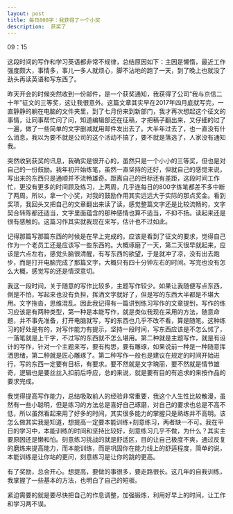 ```yaml
---
layout: post
title: 每日800字：我获得了一个小奖
description:  获奖了
---
```

09：15

这段时间的写作和学习英语都非常不规律，总结原因如下：主因是懒惰，最近工作强度颇大，事情多，事儿一多人就烦心，脚不沾地的跑了一天，到了晚上也就没了劲头再读英语和写东西了。

昨天开会的时候突然收到一份邮件，是一个获奖通知，我获得了公司“我与京信二十年”征文的三等奖，这让我很意外。这篇文章其实早在2017年四月底就写完，一直静静的躺在电脑的文件夹里，到了七月份来到新部门，我才再次想起这个征文的事情，让同事帮忙问了问，知道编辑部还在征稿，才把稿子翻出来，又仔细的过了一遍，做了一些简单的文字删减就用邮件发出去了。大半年过去了，也一直没有什么消息，我以为要不就是公司的这个活动不搞了，要不就是落选了，人家没有通知我。

突然收到获奖的讯息，我确实是很开心的，虽然只是一个小小的三等奖，但也是对自己的一份鼓励。我年初开始练笔，虽然一直坚持的还好，但就自己的感觉来说，写出来的东西只是通顺并不流畅雄奇。距离自己的目标还有差距，这段时间工作忙，更没有更多的时间顾及练习，上两周，几乎连每日的800字练笔都差不多中断了两周。所以，拿一个小奖，对我的鼓励作用其实远远大于实际的那点奖金。看到奖项，我回头又把自己的文章翻出来读了读，感觉整篇文字还是比较流畅的，文字契合转陈都还适当，文字里面蕴含的那种感情也算不适当，不抑不扬。读起来还是很有感触的。这篇习作其实就我现在来写，估计也不过如此。

记得那篇写那篇东西的时候是在早上完成的。应该是看到了征文的要求，觉得自己作为一个老员工还是应该写一些东西的。大概琢磨了一天，第二天很早就起来，应该是六点左右，感觉头脑很清醒，有写东西的欲望，于是就冲了凉，没有出去跑步，而是打开电脑完成了那篇文字，大概只有四十分钟左右的时间。写完也没有怎么大概，感觉写的还是情深意切。

我这一段时间，关于随意的写作比较多，主题写作较少。如果让我随便写点东西，倒是不怕，写起来也没有负担，挥洒文字就好了，但是写的东西大半都是不堪大用。文字拖沓，思维混乱。因此我记得有一篇讲到练习写作的文章提到，写作的练习应该是有两种类型，第一种是本能写作，就是类似我现在采用的方法，随意命题，并不事先准备，打开电脑就写，写的东西也几乎不改不看，算是随笔。这种练习的好处是有的，对写作能力有提示，坚持一段时间，写东西应该是不怎么怵了，一落笔就是上千字，不过写的东西就不怎么堪用。第二种就是主题写作，就是有设计的写作，针对一个主题来写，要有构思，要有雕琢，如果说前一种是一种随意挥洒思绪，第二种就是匠心雕琢了。第二种写作一般也是建议在规定的时间开始进行，写的东西一定要有目标，有要求。要不然就是文字瑰丽，要不然就是情节雄奇，逻辑也是要丝丝入扣前后呼应，总的来说，就是要有目的有追求的来按作品的要求完成。

我觉得提高写作能力，总结吸取前人的经验非常重要，我这个人生性比较散漫，虽然有一些小聪明，但是练习的方法总是喜好自己琢磨，对自己的要求也总是不高不低，所以虽然看起来用了好多的时间，其实很多能力的掌握只是熟练并不高明。该怎么做其实我是知道，想提高一定要本能训练+刻意练习，两者缺一不可。我在平日的学习中，本能训练的时间和坚持比较好，刻意练习几乎不做，为什么？其实主要原因还是懒和怕。刻意练习挑战的就是舒适区，目的让自己极度不爽，通过反复的磨炼来提高能力，而本能训练，而是巩固你在能力线上的舒适程度，简单的说，本能训练是让你站的更问，刻意练习是让你的跳的更高。

有了奖励，总会开心。想提高，要做的事很多，要走路很长。这几年的自我训练，我掌握了一些基本的方法，也明白了自己的短板。

紧迫需要的就是要尽快把自己的作息调整，加强锻炼，利用好早上的时间，让工作和学习两不误。










